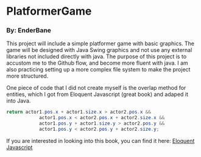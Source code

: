# PlatformerGame
### By: EnderBane

This project will include a simple platformer game with basic graphics. 
The game will be designed with Java Swing graphics and not use any external libraries not included directly with java.
The purpose of this project is to accustom me to the Github flow, and become more fluent with java.
I am also practicing setting up a more complex file system to make the project more structured.

One piece of code that I did not create myself is the overlap method for entities, which I got from Eloquent Javascript (great book) and adaped it into Java.
``` java
return actor1.pos.x + actor1.size.x > actor2.pos.x &&
            actor1.pos.x < actor2.pos.x + actor2.size.x &&
            actor1.pos.y + actor1.size.y > actor2.pos.y &&
            actor1.pos.y < actor2.pos.y + actor2.size.y;
```
If you are interested in looking into this book, you can find it here: [Eloquent Javascript](https://eloquentjavascript.net)
